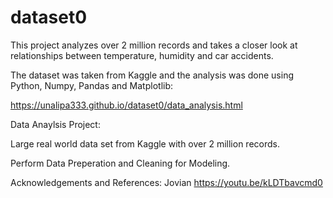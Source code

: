 # dataset0
This project analyzes over 2 million records and takes a closer look at relationships between 
temperature, humidity and car accidents. 

The dataset was taken from Kaggle and the analysis was done using Python, Numpy, Pandas and Matplotlib:

https://unalipa333.github.io/dataset0/data_analysis.html


Data Anaylsis Project:

Large real world data set from Kaggle with over 2 million records.

Perform Data Preperation and Cleaning for Modeling.


Acknowledgements and References:
Jovian https://youtu.be/kLDTbavcmd0

